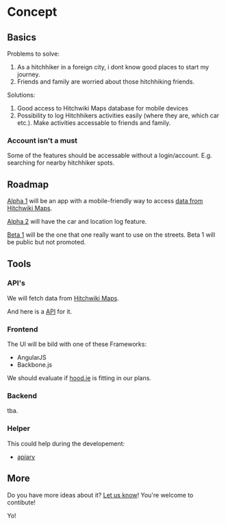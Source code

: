 # Concept

## Basics

Problems to solve:

1. As a hitchhiker in a foreign city, i dont know good places to start my journey.
2. Friends and family are worried about those hitchhiking friends.

Solutions:

1. Good access to Hitchwiki Maps database for mobile devices
2. Possibility to log Hitchhikers activities easily (where they are, which car etc.). Make activities accessable to friends and family.

### Account isn't a must

Some of the features should be accessable without a login/account. E.g. searching for nearby hitchhiker spots.

## Roadmap

[Alpha 1](https://github.com/DerZyklop/hitchhikr/issues?milestone=2) will be an app with a mobile-friendly way to access [data from Hitchwiki Maps](http://hitchwiki.org/maps/api/?place=2245).

[Alpha 2](https://github.com/DerZyklop/hitchhikr/issues?milestone=4) will have the car and location log feature.

[Beta 1](https://github.com/DerZyklop/hitchhikr/issues?milestone=1) will be the one that one really want to use on the streets. Beta 1 will be public but not promoted.

## Tools

### API's

We will fetch data from [Hitchwiki Maps](http://hitchwiki.org/maps/).

And here is a [API](https://hitchwikimaps.docs.apiary.io/) for it.

### Frontend

The UI will be bild with one of these Frameworks:

- AngularJS
- Backbone.js

We should evaluate if [hood.ie](www.hood.ie) is fitting in our plans.

### Backend

tba.

### Helper

This could help during the developement:

- [apiary](http://apiary.io/)

## More

Do you have more ideas about it? [Let us know](https://github.com/DerZyklop/hitchhikr/issues?state=open)! You're welcome to contibute!

Yo!
